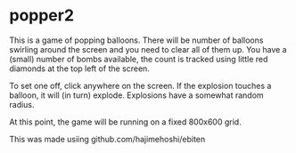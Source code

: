 # popper2

This is a game of popping balloons. There will be  number of balloons
swirling around the screen and you need to clear all of them up. You
have a (small) number of bombs available, the count is tracked using
little red diamonds at the top left of the screen.

To set one off, click anywhere on the screen. If the explosion touches
a balloon, it will (in turn) explode. Explosions have a somewhat
random radius.

At this point, the game will be running on a fixed 800x600 grid.

This was made usiing github.com/hajimehoshi/ebiten
